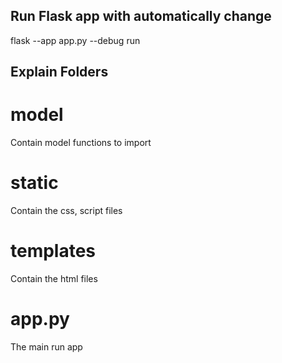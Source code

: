 ## Run Flask app with automatically change
flask --app app.py --debug run

## Explain Folders
# model
Contain model functions to import
# static
Contain the css, script files
# templates
Contain the html files
# app.py
The main run app
